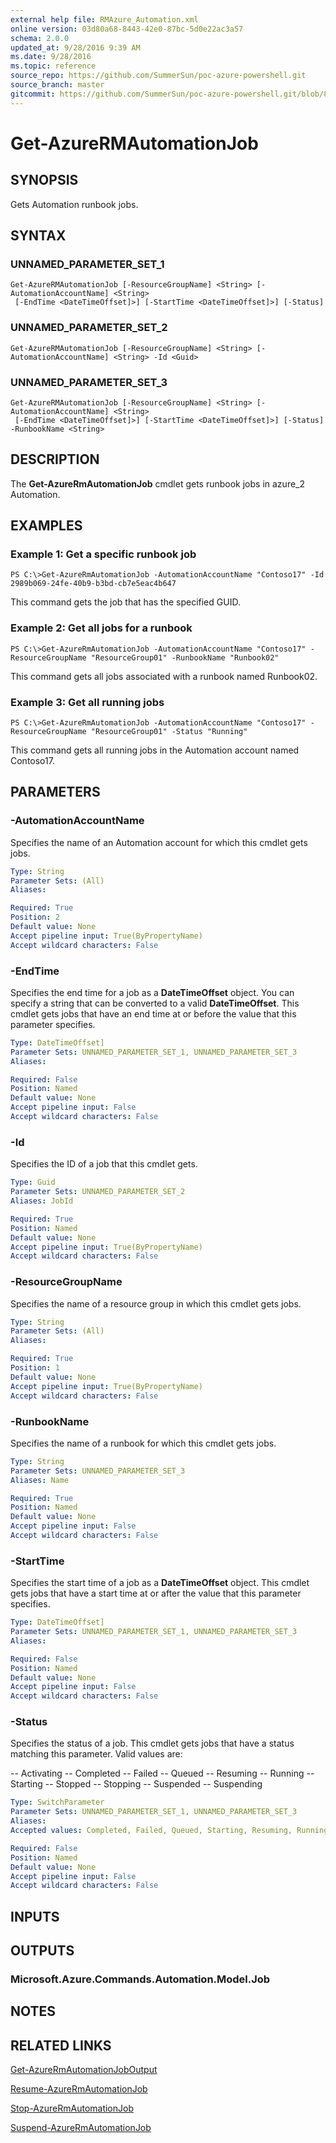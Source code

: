 ```yaml
---
external help file: RMAzure_Automation.xml
online version: 03d80a68-8443-42e0-87bc-5d0e22ac3a57
schema: 2.0.0
updated_at: 9/28/2016 9:39 AM
ms.date: 9/28/2016
ms.topic: reference
source_repo: https://github.com/SummerSun/poc-azure-powershell.git
source_branch: master
gitcommit: https://github.com/SummerSun/poc-azure-powershell.git/blob/8903b0f1daa01932ac5fa167f377736de2df6709/azureps-cmdlets-docs/Resource%20Manager/Automation%20Cmdlets/v0.9.8/Get-AzureRMAutomationJob.md
---
```


# Get-AzureRMAutomationJob
## SYNOPSIS
Gets Automation runbook jobs.

## SYNTAX

### UNNAMED_PARAMETER_SET_1
```
Get-AzureRMAutomationJob [-ResourceGroupName] <String> [-AutomationAccountName] <String>
 [-EndTime <DateTimeOffset]>] [-StartTime <DateTimeOffset]>] [-Status]
```

### UNNAMED_PARAMETER_SET_2
```
Get-AzureRMAutomationJob [-ResourceGroupName] <String> [-AutomationAccountName] <String> -Id <Guid>
```

### UNNAMED_PARAMETER_SET_3
```
Get-AzureRMAutomationJob [-ResourceGroupName] <String> [-AutomationAccountName] <String>
 [-EndTime <DateTimeOffset]>] [-StartTime <DateTimeOffset]>] [-Status] -RunbookName <String>
```

## DESCRIPTION
The **Get-AzureRmAutomationJob** cmdlet gets runbook jobs in azure_2 Automation.

## EXAMPLES

### Example 1: Get a specific runbook job
```
PS C:\>Get-AzureRmAutomationJob -AutomationAccountName "Contoso17" -Id 2989b069-24fe-40b9-b3bd-cb7e5eac4b647
```

This command gets the job that has the specified GUID.

### Example 2: Get all jobs for a runbook
```
PS C:\>Get-AzureRmAutomationJob -AutomationAccountName "Contoso17" -ResourceGroupName "ResourceGroup01" -RunbookName "Runbook02"
```

This command gets all jobs associated with a runbook named Runbook02.

### Example 3: Get all running jobs
```
PS C:\>Get-AzureRmAutomationJob -AutomationAccountName "Contoso17" -ResourceGroupName "ResourceGroup01" -Status "Running"
```

This command gets all running jobs in the Automation account named Contoso17.

## PARAMETERS

### -AutomationAccountName
Specifies the name of an Automation account for which this cmdlet gets jobs.

```yaml
Type: String
Parameter Sets: (All)
Aliases: 

Required: True
Position: 2
Default value: None
Accept pipeline input: True(ByPropertyName)
Accept wildcard characters: False
```

### -EndTime
Specifies the end time for a job as a **DateTimeOffset** object.
You can specify a string that can be converted to a valid **DateTimeOffset**.
This cmdlet gets jobs that have an end time at or before the value that this parameter specifies.

```yaml
Type: DateTimeOffset]
Parameter Sets: UNNAMED_PARAMETER_SET_1, UNNAMED_PARAMETER_SET_3
Aliases: 

Required: False
Position: Named
Default value: None
Accept pipeline input: False
Accept wildcard characters: False
```

### -Id
Specifies the ID of a job that this cmdlet gets.

```yaml
Type: Guid
Parameter Sets: UNNAMED_PARAMETER_SET_2
Aliases: JobId

Required: True
Position: Named
Default value: None
Accept pipeline input: True(ByPropertyName)
Accept wildcard characters: False
```

### -ResourceGroupName
Specifies the name of a resource group in which this cmdlet gets jobs.

```yaml
Type: String
Parameter Sets: (All)
Aliases: 

Required: True
Position: 1
Default value: None
Accept pipeline input: True(ByPropertyName)
Accept wildcard characters: False
```

### -RunbookName
Specifies the name of a runbook for which this cmdlet gets jobs.

```yaml
Type: String
Parameter Sets: UNNAMED_PARAMETER_SET_3
Aliases: Name

Required: True
Position: Named
Default value: None
Accept pipeline input: False
Accept wildcard characters: False
```

### -StartTime
Specifies the start time of a job as a **DateTimeOffset** object.
This cmdlet gets jobs that have a start time at or after the value that this parameter specifies.

```yaml
Type: DateTimeOffset]
Parameter Sets: UNNAMED_PARAMETER_SET_1, UNNAMED_PARAMETER_SET_3
Aliases: 

Required: False
Position: Named
Default value: None
Accept pipeline input: False
Accept wildcard characters: False
```

### -Status
Specifies the status of a job.
This cmdlet gets jobs that have a status matching this parameter.
Valid values are: 

-- Activating
-- Completed
-- Failed
-- Queued
-- Resuming
-- Running
-- Starting
-- Stopped
-- Stopping
-- Suspended
-- Suspending

```yaml
Type: SwitchParameter
Parameter Sets: UNNAMED_PARAMETER_SET_1, UNNAMED_PARAMETER_SET_3
Aliases: 
Accepted values: Completed, Failed, Queued, Starting, Resuming, Running, Stopped, Stopping, Suspended, Suspending, Activating

Required: False
Position: Named
Default value: None
Accept pipeline input: False
Accept wildcard characters: False
```

## INPUTS

## OUTPUTS

### Microsoft.Azure.Commands.Automation.Model.Job

## NOTES

## RELATED LINKS

[Get-AzureRmAutomationJobOutput](03d80a68-8443-42e0-87bc-5d0e22ac3a57)

[Resume-AzureRmAutomationJob](4b289017-5b98-45bc-87c4-86b08e1ac322)

[Stop-AzureRmAutomationJob](1b580598-1087-4a10-9bc3-747ec5d7604a)

[Suspend-AzureRmAutomationJob](cf05770c-fc18-4a31-beb9-4f8c1c39c285)


